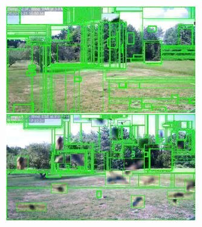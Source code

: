 ![20200621-161959-165004](in/20200621/20200621-161959-165004_0_.jpg)
![20200621-165009-172014](in/20200621/20200621-165009-172014_0_.jpg)
